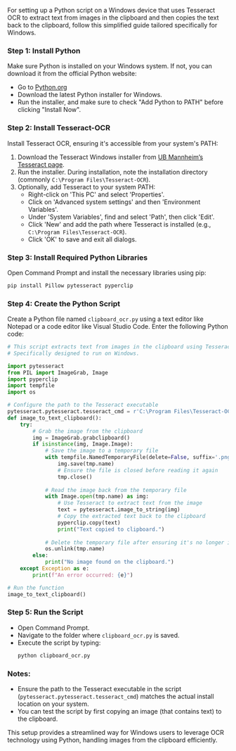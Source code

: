 For setting up a Python script on a Windows device that uses Tesseract OCR to extract text from images in the clipboard and then copies the text back to the clipboard, follow this simplified guide tailored specifically for Windows.

### Step 1: Install Python
Make sure Python is installed on your Windows system. If not, you can download it from the official Python website:
- Go to [Python.org](https://www.python.org/downloads/)
- Download the latest Python installer for Windows.
- Run the installer, and make sure to check "Add Python to PATH" before clicking "Install Now".

### Step 2: Install Tesseract-OCR
Install Tesseract OCR, ensuring it's accessible from your system's PATH:
1. Download the Tesseract Windows installer from [UB Mannheim’s Tesseract page](https://github.com/UB-Mannheim/tesseract/wiki).
2. Run the installer. During installation, note the installation directory (commonly `C:\Program Files\Tesseract-OCR`).
3. Optionally, add Tesseract to your system PATH:
   - Right-click on 'This PC' and select 'Properties'.
   - Click on 'Advanced system settings' and then 'Environment Variables'.
   - Under 'System Variables', find and select 'Path', then click 'Edit'.
   - Click 'New' and add the path where Tesseract is installed (e.g., `C:\Program Files\Tesseract-OCR`).
   - Click 'OK' to save and exit all dialogs.

### Step 3: Install Required Python Libraries
Open Command Prompt and install the necessary libraries using pip:
```bash
pip install Pillow pytesseract pyperclip
```

### Step 4: Create the Python Script
Create a Python file named `clipboard_ocr.py` using a text editor like Notepad or a code editor like Visual Studio Code. Enter the following Python code:

```python
# This script extracts text from images in the clipboard using Tesseract OCR and copies the extracted text back to the clipboard.
# Specifically designed to run on Windows.

import pytesseract
from PIL import ImageGrab, Image
import pyperclip
import tempfile
import os

# Configure the path to the Tesseract executable
pytesseract.pytesseract.tesseract_cmd = r'C:\Program Files\Tesseract-OCR\tesseract.exe'
def image_to_text_clipboard():
    try:
        # Grab the image from the clipboard
        img = ImageGrab.grabclipboard()
        if isinstance(img, Image.Image):
            # Save the image to a temporary file
            with tempfile.NamedTemporaryFile(delete=False, suffix='.png') as tmp:
                img.save(tmp.name)
                # Ensure the file is closed before reading it again
                tmp.close()
            
            # Read the image back from the temporary file
            with Image.open(tmp.name) as img:
                # Use Tesseract to extract text from the image
                text = pytesseract.image_to_string(img)
                # Copy the extracted text back to the clipboard
                pyperclip.copy(text)
                print("Text copied to clipboard.")
            
            # Delete the temporary file after ensuring it's no longer in use
            os.unlink(tmp.name)
        else:
            print("No image found on the clipboard.")
    except Exception as e:
        print(f"An error occurred: {e}")

# Run the function
image_to_text_clipboard()
```

### Step 5: Run the Script
- Open Command Prompt.
- Navigate to the folder where `clipboard_ocr.py` is saved.
- Execute the script by typing:
  ```bash
  python clipboard_ocr.py
  ```

### Notes:
- Ensure the path to the Tesseract executable in the script (`pytesseract.pytesseract.tesseract_cmd`) matches the actual install location on your system.
- You can test the script by first copying an image (that contains text) to the clipboard.

This setup provides a streamlined way for Windows users to leverage OCR technology using Python, handling images from the clipboard efficiently.
